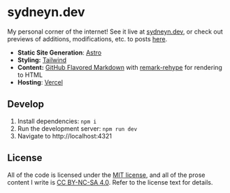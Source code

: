 # sydneyn.dev

My personal corner of the internet! See it live at [sydneyn.dev](https://sydneyn.dev), or check out previews of additions, modifications, etc. to posts [here](https://drafts.sydneyn.dev).

- **Static Site Generation**: [Astro](https://astro.build)
- **Styling:** [Tailwind](https://tailwindcss.com)
- **Content:** [GitHub Flavored Markdown](https://github.github.com/gfm/) with [remark-rehype](https://github.com/remarkjs/remark-rehype) for rendering to HTML
- **Hosting**: [Vercel](https://vercel.com)

## Develop

1. Install dependencies: `npm i`
2. Run the development server: `npm run dev`
3. Navigate to http://localhost:4321

## License

All of the code is licensed under the [MIT license](https://opensource.org/licenses/mit), and all of the prose content I write is [CC BY-NC-SA 4.0](https://creativecommons.org/licenses/by-nc-sa/4.0/). Refer to the license text for details.

